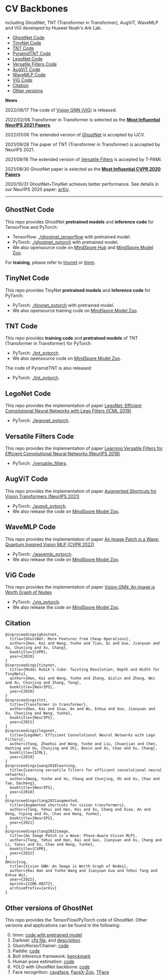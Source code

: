 # CV Backbones 
including GhostNet, TNT (Transformer in Transformer), AugViT, WaveMLP and ViG developed by Huawei Noah's Ark Lab.
- [GhostNet Code](#ghostnet-code)
- [TinyNet Code](#tinynet-code)
- [TNT Code](#tnt-code)
- [PyramidTNT Code](#tnt-code)
- [LegoNet Code](#legonet-code)
- [Versatile Filters Code](#versatile-filters-code)
- [AugViT Code](#augvit-code)
- [WaveMLP Code](#wavemlp-code)
- [ViG Code](#vig-code)
- [Citation](#citation)
- [Other versions](#other-versions-of-ghostNet)

**News**

2022/06/17 The code of [Vision GNN (ViG)](https://arxiv.org/abs/2206.00272) is released. 

2022/02/06 Transformer in Transformer is selected as the **[Most Influential NeurIPS 2021 Papers](https://www.paperdigest.org/2022/02/most-influential-nips-papers-2022-02/)**.

2022/01/06 The extended version of [GhostNet](https://github.com/huawei-noah/CV-backbones/tree/master/ghostnet_pytorch) is accepted by IJCV.

2021/09/28 The paper of TNT (Transformer in Transformer) is accepted by NeurIPS 2021.

2021/09/18 The extended version of [Versatile Filters](https://github.com/huawei-noah/CV-backbones/tree/master/versatile_filters) is accepted by T-PAMI.

2021/08/30 GhostNet paper is selected as the **[Most Influential CVPR 2020 Papers](https://www.paperdigest.org/2021/08/most-influential-cvpr-papers-2021-08/)**.

2020/10/31 GhostNet+TinyNet achieves better performance. See details in our NeurIPS 2020 paper: [arXiv](https://arxiv.org/abs/2010.14819).

---

## GhostNet Code

This repo provides GhostNet **pretrained models** and **inference code** for TensorFlow and PyTorch:
- Tensorflow: [./ghostnet_tensorflow](https://github.com/huawei-noah/CV-backbones/tree/master/ghostnet_tensorflow) with pretrained model.
- PyTorch: [./ghostnet_pytorch](https://github.com/huawei-noah/CV-backbones/tree/master/ghostnet_pytorch) with pretrained model.
- We also opensource code on [MindSpore Hub](https://www.mindspore.cn/resources/hub) and [MindSpore Model Zoo](https://gitee.com/mindspore/models/tree/master/research/cv).

For **training**, please refer to [tinynet](https://gitee.com/mindspore/models/tree/master/research/cv/tinynet) or [timm](https://rwightman.github.io/pytorch-image-models/training_hparam_examples/#mobilenetv3-large-100-75766-top-1-92542-top-5).

## TinyNet Code

This repo provides TinyNet **pretrained models** and **inference code** for PyTorch:
- PyTorch: [./tinynet_pytorch](https://github.com/huawei-noah/CV-backbones/tree/master/tinynet_pytorch) with pretrained model.
- We also opensource training code on [MindSpore Model Zoo](https://gitee.com/mindspore/models/tree/master/research/cv).

## TNT Code

This repo provides **training code** and **pretrained models** of TNT (Transformer in Transformer) for PyTorch:
- PyTorch: [./tnt_pytorch](https://github.com/huawei-noah/CV-backbones/tree/master/tnt_pytorch).
- We also opensource code on [MindSpore Model Zoo](https://gitee.com/mindspore/models/tree/master/research/cv/TNT).

The code of PyramidTNT is also released: 
- PyTorch: [./tnt_pytorch](https://github.com/huawei-noah/CV-backbones/tree/master/tnt_pytorch).

## LegoNet Code
This repo provides the implementation of paper [LegoNet: Efficient Convolutional Neural Networks with Lego Filters (ICML 2019)](http://proceedings.mlr.press/v97/yang19c/yang19c.pdf)
- PyTorch: [./legonet_pytorch](https://github.com/huawei-noah/CV-backbones/tree/master/legonet_pytorch).

## Versatile Filters Code
This repo provides the implementation of paper [Learning Versatile Filters for Efficient Convolutional Neural Networks (NeurIPS 2018)](https://papers.nips.cc/paper/7433-learning-versatile-filters-for-efficient-convolutional-neural-networks)
- PyTorch: [./versatile_filters](https://github.com/huawei-noah/CV-backbones/tree/master/versatile_filters).

## AugViT Code

This repo provides the implementation of paper [Augmented Shortcuts for Vision Transformers (NeurIPS 2021)](https://proceedings.neurips.cc/paper/2021/file/818f4654ed39a1c147d1e51a00ffb4cb-Paper.pdf)
- PyTorch: [./augvit_pytorch](https://github.com/huawei-noah/CV-backbones/tree/master/augvit_pytorch).
- We also release the code on [MindSpore Model Zoo](https://gitee.com/mindspore/models/tree/master/research/cv/augvit).

## WaveMLP Code

This repo provides the implementation of paper [An Image Patch is a Wave: Quantum Inspired Vision MLP (CVPR 2022)](https://arxiv.org/pdf/2111.12294.pdf)
- PyTorch: [./wavemlp_pytorch](https://github.com/huawei-noah/CV-Backbones/tree/master/wavemlp_pytorch).
- We also release the code on [MindSpore Model Zoo](https://gitee.com/mindspore/models/tree/master/research/cv/wave_mlp).

## ViG Code

This repo provides the implementation of paper [Vision GNN: An Image is Worth Graph of Nodes](https://arxiv.org/abs/2206.00272)
- PyTorch: [./vig_pytorch](https://github.com/huawei-noah/CV-Backbones/tree/master/vig_pytorch).
- We also release the code on [MindSpore Model Zoo](https://gitee.com/mindspore/models/tree/master/research/cv/ViG).


## Citation
```
@inproceedings{ghostnet,
  title={GhostNet: More Features from Cheap Operations},
  author={Han, Kai and Wang, Yunhe and Tian, Qi and Guo, Jianyuan and Xu, Chunjing and Xu, Chang},
  booktitle={CVPR},
  year={2020}
}
@inproceedings{tinynet,
  title={Model Rubik’s Cube: Twisting Resolution, Depth and Width for TinyNets},
  author={Han, Kai and Wang, Yunhe and Zhang, Qiulin and Zhang, Wei and Xu, Chunjing and Zhang, Tong},
  booktitle={NeurIPS},
  year={2020}
}
@inproceedings{tnt,
  title={Transformer in transformer},
  author={Han, Kai and Xiao, An and Wu, Enhua and Guo, Jianyuan and Xu, Chunjing and Wang, Yunhe},
  booktitle={NeurIPS},
  year={2021}
}
@inproceedings{legonet,
  title={LegoNet: Efficient Convolutional Neural Networks with Lego Filters},
  author={Yang, Zhaohui and Wang, Yunhe and Liu, Chuanjian and Chen, Hanting and Xu, Chunjing and Shi, Boxin and Xu, Chao and Xu, Chang},
  booktitle={ICML},
  year={2019}
}
@inproceedings{wang2018learning,
  title={Learning versatile filters for efficient convolutional neural networks},
  author={Wang, Yunhe and Xu, Chang and Chunjing, XU and Xu, Chao and Tao, Dacheng},
  booktitle={NeurIPS},
  year={2018}
}
@inproceedings{tang2021augmented,
  title={Augmented shortcuts for vision transformers},
  author={Tang, Yehui and Han, Kai and Xu, Chang and Xiao, An and Deng, Yiping and Xu, Chao and Wang, Yunhe},
  booktitle={NeurIPS},
  year={2021}
}
@inproceedings{tang2022image,
  title={An Image Patch is a Wave: Phase-Aware Vision MLP},
  author={Tang, Yehui and Han, Kai and Guo, Jianyuan and Xu, Chang and Li, Yanxi and Xu, Chao and Wang, Yunhe},
  booktitle={CVPR},
  year={2022}
}
@misc{vig,
  title={Vision GNN: An Image is Worth Graph of Nodes}, 
  author={Kai Han and Yunhe Wang and Jianyuan Guo and Yehui Tang and Enhua Wu},
  year={2022},
  eprint={2206.00272},
  archivePrefix={arXiv}
}
```

## Other versions of GhostNet
This repo provides the TensorFlow/PyTorch code of GhostNet. Other versions and applications can be found in the following:

0. timm: [code with pretrained model](https://github.com/rwightman/pytorch-image-models/blob/master/timm/models/ghostnet.py)
1. Darknet: [cfg file](https://github.com/AlexeyAB/darknet/files/3997987/ghostnet.cfg.txt), and [description](https://github.com/AlexeyAB/darknet/issues/4418)
2. Gluon/Keras/Chainer: [code](https://github.com/osmr/imgclsmob)
3. Paddle: [code](https://github.com/PaddlePaddle/PaddleClas/blob/master/ppcls/modeling/architectures/ghostnet.py)
4. Bolt inference framework: [benckmark](https://github.com/huawei-noah/bolt/blob/master/docs/BENCHMARK.md)
5. Human pose estimation: [code](https://github.com/tensorboy/centerpose/blob/master/lib/models/backbones/ghost_net.py)
6. YOLO with GhostNet backbone: [code](https://github.com/HaloTrouvaille/YOLO-Multi-Backbones-Attention)
7. Face recognition: [cavaface](https://github.com/cavalleria/cavaface.pytorch/blob/master/backbone/ghostnet.py), [FaceX-Zoo](https://github.com/JDAI-CV/FaceX-Zoo), [TFace](https://github.com/Tencent/TFace)
